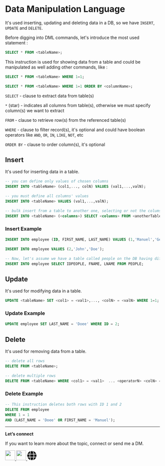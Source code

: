 ﻿# Data Manipulation Language

It's used inserting, updating and deleting data in a DB, so we have `INSERT`, `UPDATE` and `DELETE`.

Before digging into DML commands, let's introduce the most used statement :
```sql
SELECT * FROM <tableName>;
```

This instruction is used for showing data from a table and could be manipulated as well adding other commands, like :
```sql
SELECT * FROM <tableName> WHERE 1=1;
```

```sql
SELECT * FROM <tableName> WHERE 1=1 ORDER BY <columnName>;
```

`SELECT` - clause to extract data from table(s)

`*` (star) - indicates all columns from table(s), otherwise we must specify column(s) we want to extract

`FROM` - clause to retrieve row(s) from the referenced table(s)

`WHERE` - clause to filter record(s), it's optional and could have boolean operators like `AND`, `OR`, `IN`, `LIKE`, `NOT`, etc

`ORDER BY` - clause to order column(s), it's optional

## Insert

It's used for inserting data in a table.

```sql
-- you can define only values of chosen columns
INSERT INTO <tableName> (col1,..., colN) VALUES (val1,...,valN);
```

```sql
-- you must define all columns' values
INSERT INTO <tableName> VALUES (val1,...,valN);
```

```sql
-- bulk insert from a table to another one, selecting or not the colums
INSERT INTO <tableName> (<columns>) SELECT <columns> FROM <anotherTableName>;
```

### Insert Example

```sql
INSERT INTO employee (ID, FIRST_NAME, LAST_NAME) VALUES (1,'Manuel','Gentile');
```

```sql
INSERT INTO employee VALUES (2,'John','Doe');
```

```sql
-- Now, let's assume we have a table called people on the DB having different column names, we can perform a query like that
INSERT INTO employee SELECT IDPEOPLE, FNAME, LNAME FROM PEOPLE;
```


## Update

It's used for modifying data in a table.

```sql
UPDATE <tableName> SET <col1> = <val1>,..., <colN> = <valN> WHERE 1=1;
```

### Update Example

```sql
UPDATE employee SET LAST_NAME = 'Doee' WHERE ID = 2;
```


## Delete

It's used for removing data from a table.

```sql
-- delete all rows
DELETE FROM <tableName>;
```

```sql
-- delete multiple rows
DELETE FROM <tableName> WHERE <col1> = <val1>  ... <operatorN> <colN> = <valN>;
```


### Delete Example

```sql
-- This instruction deletes both rows with ID 1 and 2
DELETE FROM employee
WHERE 1 = 1
AND (LAST_NAME = 'Doee' OR FIRST_NAME = 'Manuel');
```


<hr>

**Let’s connect**

If you want to learn more about the topic, connect or send me a DM.

<p align="left">
	<a href="https://www.github.com/manugentile" target="_blank" rel="noreferrer">
		<picture>
			<source media="(prefers-color-scheme: dark)" srcset="https://raw.githubusercontent.com/danielcranney/readme-generator/main/public/icons/socials/github-dark.svg" />
			<source media="(prefers-color-scheme: light)" srcset="https://raw.githubusercontent.com/danielcranney/readme-generator/main/public/icons/socials/github.svg" />
			<img src="https://raw.githubusercontent.com/danielcranney/readme-generator/main/public/icons/socials/github.svg" width="32" height="32" />
		</picture>
	</a>
	<a href="https://www.linkedin.com/in/manuel-gentile" target="_blank" rel="noreferrer">
		<picture>
			<source media="(prefers-color-scheme: dark)" srcset="https://raw.githubusercontent.com/danielcranney/readme-generator/main/public/icons/socials/linkedin-dark.svg" />
			<source media="(prefers-color-scheme: light)" srcset="https://raw.githubusercontent.com/danielcranney/readme-generator/main/public/icons/socials/linkedin.svg" />
			<img src="https://raw.githubusercontent.com/danielcranney/readme-generator/main/public/icons/socials/linkedin.svg" width="32" height="32" />
		</picture>
	</a>
    <a href="https://manugentile.github.io/" target="blank">
        <img src="https://raw.githubusercontent.com/manugentile/manugentile/main/assets/globe-solid.svg" alt="Website" width="30px" />
    </a>

</p>
